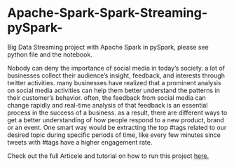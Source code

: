 # Apache-Spark-Spark-Streaming-pySpark-
Big Data Streaming project with Apache Spark in pySpark, please see python file and the notebook.

Nobody can deny the importance of social media in today’s society. a lot of businesses collect their audience’s insight, feedback, and interests through twitter activities. many businesses have realized that a prominent analysis on social media activities can help them better understand the patterns in their customer’s behavior. often, the feedback from social media can change rapidly and real-time analysis of that feedback is an essential process in the success of a business. as a result, there are different ways to get a better understanding of how people respond to a new product, brand or an event. One smart way would be extracting the top #tags related to our desired topic during specific periods of time, like every few minutes since tweets with #tags have a higher engagement rate.

Check out the full Articele and tutorial on how to run this project [here.](https://towardsdatascience.com/hands-on-big-data-streaming-apache-spark-at-scale-fd89c15fa6b0)
